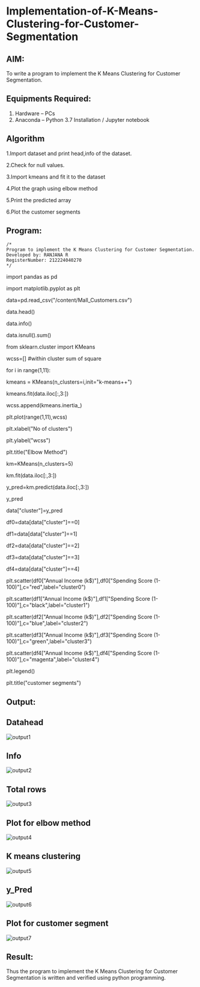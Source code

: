 # Implementation-of-K-Means-Clustering-for-Customer-Segmentation

## AIM:
To write a program to implement the K Means Clustering for Customer Segmentation.

## Equipments Required:
1. Hardware – PCs
2. Anaconda – Python 3.7 Installation / Jupyter notebook

## Algorithm
1.Import dataset and print head,info of the dataset.

2.Check for null values.

3.Import kmeans and fit it to the dataset

4.Plot the graph using elbow method

5.Print the predicted array

6.Plot the customer segments


## Program:
```
/*
Program to implement the K Means Clustering for Customer Segmentation.
Developed by: RANJANA R
RegisterNumber: 212224040270 
*/
```
import pandas as pd

import matplotlib.pyplot as plt

data=pd.read_csv("/content/Mall_Customers.csv")

data.head()

data.info()

data.isnull().sum()

from sklearn.cluster import KMeans

wcss=[] #within cluster sum of square

for i in range(1,11):

  kmeans = KMeans(n_clusters=i,init="k-means++")
  
  kmeans.fit(data.iloc[:,3:])
  
  wcss.append(kmeans.inertia_)
  
  plt.plot(range(1,11),wcss)

plt.xlabel("No of clusters")

plt.ylabel("wcss")

plt.title("Elbow Method")

km=KMeans(n_clusters=5)

km.fit(data.iloc[:,3:])

y_pred=km.predict(data.iloc[:,3:])

y_pred

data["cluster"]=y_pred

df0=data[data["cluster"]==0]

df1=data[data["cluster"]==1]

df2=data[data["cluster"]==2]

df3=data[data["cluster"]==3]

df4=data[data["cluster"]==4]


plt.scatter(df0["Annual Income (k$)"],df0["Spending Score (1-100)"],c="red",label="cluster0")

plt.scatter(df1["Annual Income (k$)"],df1["Spending Score (1-100)"],c="black",label="cluster1")

plt.scatter(df2["Annual Income (k$)"],df2["Spending Score (1-100)"],c="blue",label="cluster2")

plt.scatter(df3["Annual Income (k$)"],df3["Spending Score (1-100)"],c="green",label="cluster3")

plt.scatter(df4["Annual Income (k$)"],df4["Spending Score (1-100)"],c="magenta",label="cluster4")

plt.legend()

plt.title("customer segments")

## Output:
## Datahead

![output1](https://github.com/user-attachments/assets/b679910c-5537-4ce0-9e6e-b55149650323)

## Info 

![output2](https://github.com/user-attachments/assets/86dad507-da4f-4cec-8557-12edcd1b100c)

## Total rows

![output3](https://github.com/user-attachments/assets/cc261e65-e36c-4d38-992e-4204523f6dbc)

## Plot for elbow method

![output4](https://github.com/user-attachments/assets/48cfe854-a14c-4705-8489-8781d9c4cf40)

## K means clustering

![output5](https://github.com/user-attachments/assets/e6d43226-6323-408b-a0bd-e256f2d9ddf9)

## y_Pred

![output6](https://github.com/user-attachments/assets/92d525a7-04c5-44f6-895c-ee5c0732f8fd)

## Plot for customer segment

![output7](https://github.com/user-attachments/assets/10260589-989c-42e1-b227-a72a408d6104)





## Result:
Thus the program to implement the K Means Clustering for Customer Segmentation is written and verified using python programming.
